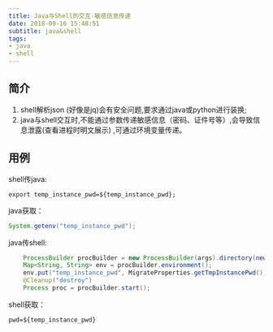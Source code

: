```yaml
---
title: Java与Shell的交互-敏感信息传递
date: 2018-09-16 15:48:51
subtitle: java&shell
tags:
- java
- shell
---
```


## 简介

1. shell解析json (好像是jq)会有安全问题,要求通过java或python进行装换;
2. java与shell交互时,不能通过参数传递敏感信息（密码、证件号等）,会导致信息泄露(查看进程时明文展示) ,可通过环境变量传递。

## 用例

shell传java:

```shell
export temp_instance_pwd=${temp_instance_pwd};
```

java获取：

```java
System.getenv("temp_instance_pwd");
```



java传shell:

```java
    ProcessBuilder procBuilder = new ProcessBuilder(args).directory(newFile(System.getProperty("user.dir")));
    Map<String, String> env = procBuilder.environment();
    env.put("temp_instance_pwd", MigrateProperties.getTmpInstancePwd());
    @Cleanup("destroy")
    Process proc = procBuilder.start();
```

shell获取：

```shell
pwd=${temp_instance_pwd}
```

